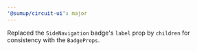 ```yaml
---
'@sumup/circuit-ui': major
---
```


Replaced the `SideNavigation` badge's `label` prop by `children` for consistency with the `BadgeProps`.
